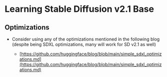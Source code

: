 # Learning Stable Diffusion v2.1 Base

## Optimizations

- Consider using any of the optimizations mentioned in the following blog (despite being SDXL optimizations, many will work for SD v2.1 as well)
    
    - [https://github.com/huggingface/blog/blob/main/simple_sdxl_optimizations.md](https://github.com/huggingface/blog/blob/main/simple_sdxl_optimizations.md)